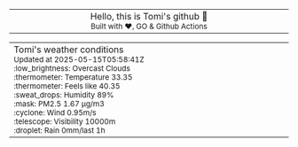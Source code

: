 
<div align="center">
<table>
<tbody>
<td align="center">
<img width="2000" height="0"><br>
Hello, this is Tomi's github 👋<br>
<sup>Built with ❤️, GO & Github Actions</sup><br>
<img width="2000" height="0">
</td>
</tbody>
</table>
</div>
<table>
<tbody>
<td align="left">
<img width="2000" height="0"><br>
Tomi's weather conditions<br>
<sup>Updated at 2025-05-15T05:58:41Z</sup><br>
<sup>:low_brightness: Overcast Clouds</sup><br>
<sup>:thermometer: Temperature 33.35 </sup><br>
<sup>:thermometer: Feels like 40.35</sup><br>
<sup>:sweat_drops: Humidity 89%</sup><br>
<sup>:mask: PM2.5 1.67 μg/m3</sup><br>
<sup>:cyclone: Wind 0.95m/s </sup><br>
<sup>:telescope: Visibility 10000m </sup><br>
<sup>:droplet: Rain 0mm/last 1h </sup><br>
<img width="2000" height="0">
</td>
<td align="left">
<img width="2000" height="0"><br>
<br>
<img width="2000" height="0">
</td>
</tbody>
</table>
</div>
    